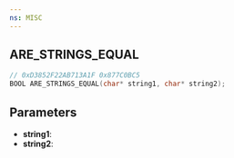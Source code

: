 ```yaml
---
ns: MISC
---
```

## ARE_STRINGS_EQUAL

```c
// 0xD3852F22AB713A1F 0x877C0BC5
BOOL ARE_STRINGS_EQUAL(char* string1, char* string2);
```

## Parameters
* **string1**:
* **string2**:
